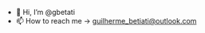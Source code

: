 - 👋 Hi, I’m @gbetati
- 📫 How to reach me -> guilherme_betiati@outlook.com

<!---
gbetati/gbetati is a ✨ special ✨ repository because its `README.md` (this file) appears on your GitHub profile.
You can click the Preview link to take a look at your changes.
--->
